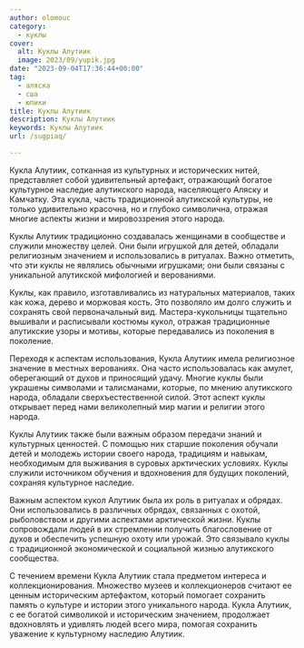 ```yaml
---
author: olomouc
category:
  - куклы
cover:
  alt: Куклы Алутиик
  image: 2023/09/yupik.jpg
date: "2023-09-04T17:36:44+00:00"
tag:
  - аляска
  - сша
  - юпики
title: Куклы Алутиик
description: Куклы Алутиик
keywords: Куклы Алутиик
url: /sugpiaq/

---
```

Кукла Алутиик, сотканная из культурных и исторических нитей, представляет собой удивительный артефакт, отражающий богатое культурное наследие алутикского народа, населяющего Аляску и Камчатку. Эта кукла, часть традиционной алутикской культуры, не только удивительно красочна, но и глубоко символична, отражая многие аспекты жизни и мировоззрения этого народа.

Куклы Алутиик традиционно создавалась женщинами в сообществе и служили множеству целей. Они были игрушкой для детей, обладали религиозным значением и использовались в ритуалах. Важно отметить, что эти куклы не являлись обычными игрушками; они были связаны с уникальной алутикской мифологией и верованиями.

Куклы, как правило, изготавливались из натуральных материалов, таких как кожа, дерево и моржовая кость. Это позволяло им долго служить и сохранять свой первоначальный вид. Мастера-кукольницы тщательно вышивали и расписывали костюмы кукол, отражая традиционные алутикские узоры и мотивы, которые передавались из поколения в поколение.

Переходя к аспектам использования, Кукла Алутиик имела религиозное значение в местных верованиях. Она часто использовалась как амулет, оберегающий от духов и приносящий удачу. Многие куклы были украшены символами и талисманами, которые, по мнению алутикского народа, обладали сверхъестественной силой. Этот аспект куклы открывает перед нами великолепный мир магии и религии этого народа.

Куклы Алутиик также были важным образом передачи знаний и культурных ценностей. С помощью них старшие поколения обучали детей и молодежь истории своего народа, традициям и навыкам, необходимым для выживания в суровых арктических условиях. Куклы служили источником обучения и вдохновения для будущих поколений, сохраняя культурное наследие.

Важным аспектом кукол Алутиик была их роль в ритуалах и обрядах. Они использовались в различных обрядах, связанных с охотой, рыболовством и другими аспектами арктической жизни. Куклы сопровождали людей в их стремлении получить благословение от духов и обеспечить успешную охоту или урожай. Это связывало куклы с традиционной экономической и социальной жизнью алутикского сообщества.

С течением времени Кукла Алутиик стала предметом интереса и коллекционирования. Множество музеев и коллекционеров считают ее ценным историческим артефактом, который помогает сохранить память о культуре и истории этого уникального народа. Кукла Алутиик, с ее богатой символикой и историческим значением, продолжает вдохновлять и удивлять людей всего мира, помогая сохранить уважение к культурному наследию Алутиик.
